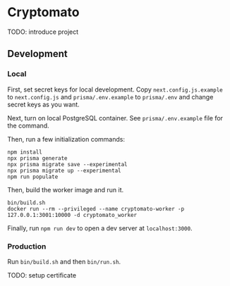 # Cryptomato

TODO: introduce project

## Development

### Local

First, set secret keys for local development.
Copy `next.config.js.example` to `next.config.js` and `prisma/.env.example` to `prisma/.env`
and change secret keys as you want.

Next, turn on local PostgreSQL container.
See `prisma/.env.example` file for the command.

Then, run a few initialization commands:

```shell
npm install
npx prisma generate
npx prisma migrate save --experimental
npx prisma migrate up --experimental
npm run populate
```

Then, build the worker image and run it.

```shell
bin/build.sh
docker run --rm --privileged --name cryptomato-worker -p 127.0.0.1:3001:10000 -d cryptomato_worker
```

Finally, run `npm run dev` to open a dev server at `localhost:3000`.

### Production

Run `bin/build.sh` and then `bin/run.sh`.

TODO: setup certificate
